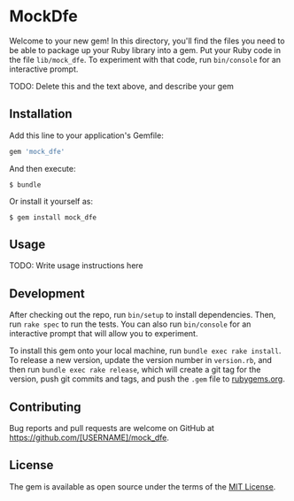 # MockDfe

Welcome to your new gem! In this directory, you'll find the files you need to be able to package up your Ruby library into a gem. Put your Ruby code in the file `lib/mock_dfe`. To experiment with that code, run `bin/console` for an interactive prompt.

TODO: Delete this and the text above, and describe your gem

## Installation

Add this line to your application's Gemfile:

```ruby
gem 'mock_dfe'
```

And then execute:

    $ bundle

Or install it yourself as:

    $ gem install mock_dfe

## Usage

TODO: Write usage instructions here

## Development

After checking out the repo, run `bin/setup` to install dependencies. Then, run `rake spec` to run the tests. You can also run `bin/console` for an interactive prompt that will allow you to experiment.

To install this gem onto your local machine, run `bundle exec rake install`. To release a new version, update the version number in `version.rb`, and then run `bundle exec rake release`, which will create a git tag for the version, push git commits and tags, and push the `.gem` file to [rubygems.org](https://rubygems.org).

## Contributing

Bug reports and pull requests are welcome on GitHub at https://github.com/[USERNAME]/mock_dfe.

## License

The gem is available as open source under the terms of the [MIT License](https://opensource.org/licenses/MIT).
